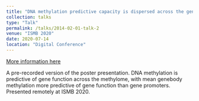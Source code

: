 ```yaml
---
title: "DNA methylation predictive capacity is dispersed across the genome and not limited to promoter regions"
collection: talks
type: "Talk"
permalink: /talks/2014-02-01-talk-2
venue: "ISMB 2020"
date: 2020-07-14
location: "Digital Conference"
---
```


[More information here](https://www.iscb.org/cms_addon/conferences/ismb2020/posters.php?track=MLCSB%20COSI&session=A#search)

A pre-recorded version of the poster presentation. DNA methylation is predictive of gene function across the methylome, with mean genebody methylation more predictive of gene function than gene promoters. Presented remotely at ISMB 2020. 
